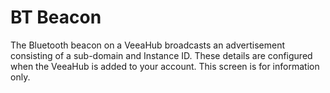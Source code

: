 # BT Beacon

The Bluetooth beacon on a VeeaHub broadcasts an advertisement consisting of a sub-domain and Instance ID. These details are configured when the VeeaHub is added to your account. This screen is for information only.



